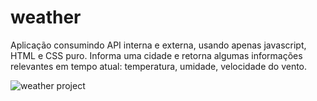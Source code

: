# weather
Aplicação consumindo API interna e externa, usando apenas javascript, HTML e CSS puro. 
Informa uma cidade e retorna algumas informações relevantes em tempo atual: temperatura, umidade, velocidade do vento.

![weather project](https://user-images.githubusercontent.com/66026387/106691392-330ce800-65b2-11eb-93c3-b45af6b92d31.png)
